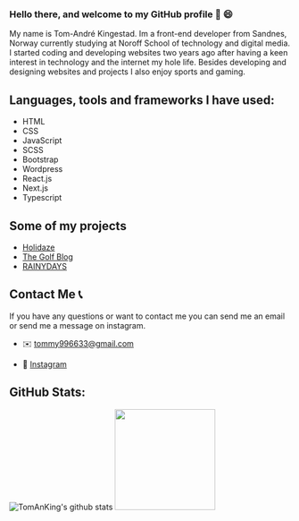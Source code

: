 ### Hello there, and welcome to my GitHub profile 👋 :smile:
My name is Tom-André Kingestad. Im a front-end developer from Sandnes, Norway currently studying at Noroff School of technology and digital media. I started coding and developing websites two years ago after having a keen interest in technology and the internet my hole life. Besides developing and designing websites and projects I also enjoy sports and gaming.

## Languages, tools and frameworks I have used:

- HTML
- CSS
- JavaScript
- SCSS
- Bootstrap
- Wordpress
- React.js
- Next.js
- Typescript

## Some of my projects

- [Holidaze](https://holidaze-tomanking.netlify.app/)
- [The Golf Blog](https://golfblogv2-tomandre-kingestad.netlify.app/index.html)
- [RAINYDAYS](https://rainydays-tomanking.netlify.app/)

## Contact Me :telephone_receiver:

If you have any questions or want to contact me you can send me an email or send me a message on instagram.

- :envelope: tommy996633@gmail.com

- :speech_balloon: [Instagram](https://www.instagram.com/tomanking/)

## GitHub Stats:
![TomAnKing's github stats](https://github-readme-stats.vercel.app/api?username=TomAnKing&show_icons=true&hide_border=true)
<img height="180em" src="https://github-readme-stats.vercel.app/api/top-langs/?username=TomAnKing&layout=compact&langs_count=8"/>
